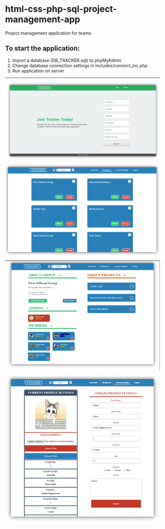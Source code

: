 # html-css-php-sql-project-management-app

Project management application for teams.

## To start the application:
1. Import a database (DB_TRACKER.sql) to phpMyAdmin
2. Change database connection settings in includes/connect_inc.php
3. Run application on server

<hr>

![Site](showcase/site.png)

![Dashboard](showcase/dashboard.png)

![Group](showcase/group.PNG)

![Profile](showcase/profile.png)
